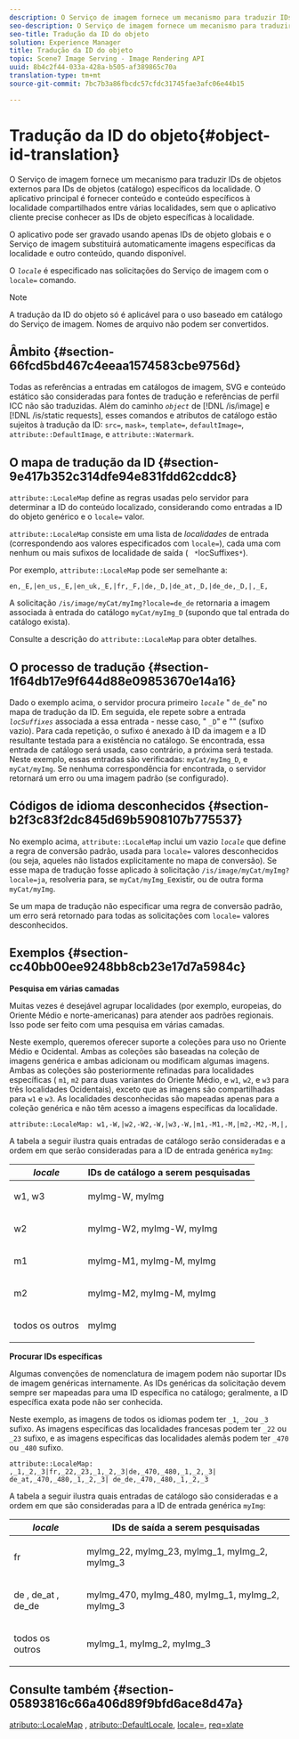 ```yaml
---
description: O Serviço de imagem fornece um mecanismo para traduzir IDs de objetos externos para IDs de objetos (catálogo) específicos da localidade. O aplicativo principal é fornecer conteúdo e conteúdo específicos à localidade compartilhados entre várias localidades, sem que o aplicativo cliente precise conhecer as IDs de objeto específicas à localidade.
seo-description: O Serviço de imagem fornece um mecanismo para traduzir IDs de objetos externos para IDs de objetos (catálogo) específicos da localidade. O aplicativo principal é fornecer conteúdo e conteúdo específicos à localidade compartilhados entre várias localidades, sem que o aplicativo cliente precise conhecer as IDs de objeto específicas à localidade.
seo-title: Tradução da ID do objeto
solution: Experience Manager
title: Tradução da ID do objeto
topic: Scene7 Image Serving - Image Rendering API
uuid: 8b4c2f44-033a-428a-b505-af389865c70a
translation-type: tm+mt
source-git-commit: 7bc7b3a86fbcdc57cfdc31745fae3afc06e44b15

---
```



# Tradução da ID do objeto{#object-id-translation}

O Serviço de imagem fornece um mecanismo para traduzir IDs de objetos externos para IDs de objetos (catálogo) específicos da localidade. O aplicativo principal é fornecer conteúdo e conteúdo específicos à localidade compartilhados entre várias localidades, sem que o aplicativo cliente precise conhecer as IDs de objeto específicas à localidade.

O aplicativo pode ser gravado usando apenas IDs de objeto globais e o Serviço de imagem substituirá automaticamente imagens específicas da localidade e outro conteúdo, quando disponível.

O *`locale`* é especificado nas solicitações do Serviço de imagem com o `locale=` comando.

>[!NOTE]
>
>A tradução da ID do objeto só é aplicável para o uso baseado em catálogo do Serviço de imagem. Nomes de arquivo não podem ser convertidos.

## Âmbito {#section-66fcd5bd467c4eeaa1574583cbe9756d}

Todas as referências a entradas em catálogos de imagem, SVG e conteúdo estático são consideradas para fontes de tradução e referências de perfil ICC não são traduzidas. Além do caminho *`object`* de [!DNL /is/image] e [!DNL /is/static requests], esses comandos e atributos de catálogo estão sujeitos à tradução da ID: `src=`, `mask=`, `template=`, `defaultImage=`, `attribute::DefaultImage`, e `attribute::Watermark`.

## O mapa de tradução da ID {#section-9e417b352c314dfe94e831fdd62cddc8}

`attribute::LocaleMap` define as regras usadas pelo servidor para determinar a ID do conteúdo localizado, considerando como entradas a ID do objeto genérico e o `locale=` valor.

`attribute::LocaleMap` consiste em uma lista de *localidades* de entrada (correspondendo aos valores especificados com `locale=`), cada uma com nenhum ou mais sufixos de localidade de saída ( ` *`locSuffixes`*`).

Por exemplo, `attribute::LocaleMap` pode ser semelhante a:

`en,_E,|en_us,_E,|en_uk,_E,|fr,_F,|de,_D,|de_at,_D,|de_de,_D,|,_E,`

A solicitação `/is/image/myCat/myImg?locale=de_de` retornaria a imagem associada à entrada do catálogo `myCat/myImg_D` (supondo que tal entrada do catálogo exista).

Consulte a descrição do `attribute::LocaleMap` para obter detalhes.

## O processo de tradução {#section-1f64db17e9f644d88e09853670e14a16}

Dado o exemplo acima, o servidor procura primeiro *`locale`* &quot; `de_de`&quot; no mapa de tradução da ID. Em seguida, ele repete sobre a entrada *`locSuffixes`* associada a essa entrada - nesse caso, &quot; `_D`&quot; e &quot;&quot; (sufixo vazio). Para cada repetição, o sufixo é anexado à ID da imagem e a ID resultante testada para a existência no catálogo. Se encontrada, essa entrada de catálogo será usada, caso contrário, a próxima será testada. Neste exemplo, essas entradas são verificadas: `myCat/myImg_D`, e `myCat/myImg`. Se nenhuma correspondência for encontrada, o servidor retornará um erro ou uma imagem padrão (se configurado).

## Códigos de idioma desconhecidos {#section-b2f3c83f2dc845d69b5908107b775537}

No exemplo acima, `attribute::LocaleMap` inclui um vazio *`locale`* que define a regra de conversão padrão, usada para `locale=` valores desconhecidos (ou seja, aqueles não listados explicitamente no mapa de conversão). Se esse mapa de tradução fosse aplicado à solicitação `/is/image/myCat/myImg?locale=ja`, resolveria para, se `myCat/myImg_E`existir, ou de outra forma `myCat/myImg`.

Se um mapa de tradução não especificar uma regra de conversão padrão, um erro será retornado para todas as solicitações com `locale=` valores desconhecidos.

## Exemplos {#section-cc40bb00ee9248bb8cb23e17d7a5984c}

**Pesquisa em várias camadas**

Muitas vezes é desejável agrupar localidades (por exemplo, europeias, do Oriente Médio e norte-americanas) para atender aos padrões regionais. Isso pode ser feito com uma pesquisa em várias camadas.

Neste exemplo, queremos oferecer suporte a coleções para uso no Oriente Médio e Ocidental. Ambas as coleções são baseadas na coleção de imagens genérica e ambas adicionam ou modificam algumas imagens. Ambas as coleções são posteriormente refinadas para localidades específicas ( `m1`, `m2` para duas variantes do Oriente Médio, e `w1`, `w2`, e `w3` para três localidades Ocidentais), exceto que as imagens são compartilhadas para `w1` e `w3`. As localidades desconhecidas são mapeadas apenas para a coleção genérica e não têm acesso a imagens específicas da localidade.

`attribute::LocaleMap: w1,-W,|w2,-W2,-W,|w3,-W,|m1,-M1,-M,|m2,-M2,-M,|,`

A tabela a seguir ilustra quais entradas de catálogo serão consideradas e a ordem em que serão consideradas para a ID de entrada genérica `myImg`:

<table id="table_97EB13E3DB9B48D3A4184D5ECC8E9F86"> 
 <thead> 
  <tr> 
   <th class="entry"> <b> <i>locale</i></b> </th> 
   <th class="entry"> <b>IDs de catálogo a serem pesquisadas</b> </th> 
  </tr> 
 </thead>
 <tbody> 
  <tr> 
   <td> <p> <span class="codeph"> w1, w3 </span> </p> </td> 
   <td> <p> <span class="codeph"> myImg-W, myImg </span> </p> </td> 
  </tr> 
  <tr> 
   <td> <p> <span class="codeph"> w2 </span> </p> </td> 
   <td> <p> <span class="codeph"> myImg-W2, myImg-W, myImg </span> </p> </td> 
  </tr> 
  <tr> 
   <td> <p> <span class="codeph"> m1 </span> </p> </td> 
   <td> <p> <span class="codeph"> myImg-M1, myImg-M, myImg </span> </p> </td> 
  </tr> 
  <tr> 
   <td> <p> <span class="codeph"> m2 </span> </p> </td> 
   <td> <p> <span class="codeph"> myImg-M2, myImg-M, myImg </span> </p> </td> 
  </tr> 
  <tr> 
   <td> <p>todos os outros </p> </td> 
   <td> <p> <span class="codeph"> myImg </span> </p> </td> 
  </tr> 
 </tbody> 
</table>

**Procurar IDs específicas**

Algumas convenções de nomenclatura de imagem podem não suportar IDs de imagem genéricas internamente. As IDs genéricas da solicitação devem sempre ser mapeadas para uma ID específica no catálogo; geralmente, a ID específica exata pode não ser conhecida.

Neste exemplo, as imagens de todos os idiomas podem ter `_1`, `_2`ou `_3` sufixo. As imagens específicas das localidades francesas podem ter `_22` ou `_23` sufixo, e as imagens específicas das localidades alemãs podem ter `_470` ou `_480` sufixo.

`attribute::LocaleMap: ,_1,_2,_3|fr,_22,_23,_1,_2,_3|de,_470,_480,_1,_2,_3| de_at,_470,_480,_1,_2,_3| de_de,_470,_480,_1,_2,_3`

A tabela a seguir ilustra quais entradas de catálogo são consideradas e a ordem em que são consideradas para a ID de entrada genérica `myImg`:

<table id="table_A7EE4AA0F1C24284B83CC4B40622D24F"> 
 <thead> 
  <tr> 
   <th class="entry"> <b> <i>locale</i></b> </th> 
   <th class="entry"> <b>IDs de saída a serem pesquisadas</b> </th> 
  </tr> 
 </thead>
 <tbody> 
  <tr> 
   <td> <p> <span class="codeph"> fr </span> </p> </td> 
   <td> <p> <span class="codeph"> myImg_22, myImg_23, myImg_1, myImg_2, myImg_3 </span> </p> </td> 
  </tr> 
  <tr> 
   <td> <p> <span class="codeph"> de </span>, <span class="codeph"> de_at </span>, <span class="codeph"> de_de </span> </p> </td> 
   <td> <p> <span class="codeph"> myImg_470, myImg_480, myImg_1, myImg_2, myImg_3 </span> </p> </td> 
  </tr> 
  <tr> 
   <td> <p>todos os outros </p> </td> 
   <td> <p> <span class="codeph"> myImg_1, myImg_2, myImg_3 </span> </p> </td> 
  </tr> 
 </tbody> 
</table>

## Consulte também {#section-05893816c66a406d89f9bfd6ace8d47a}

[atributo::LocaleMap](../../../../../is-api/image-catalog/image-serving-api-ref/c-image-catalog-reference/c-attributes-reference/r-localemap.md#reference-49bbf598f8ea47c3a563755cef306318) , [atributo::DefaultLocale](../../../../../is-api/image-catalog/image-serving-api-ref/c-image-catalog-reference/c-attributes-reference/r-defaultlocale.md#reference-69462ad9923f464f80c2c012342a6b6b), [locale=](../../../../../is-api/http-ref/image-serving-api-ref/c-http-protocol-reference/c-command-reference/r-locale.md#reference-8a846b2fbc004a12821b956ed3b25cfb), [req=xlate](../../../../../is-api/http-ref/image-serving-api-ref/c-http-protocol-reference/c-command-reference/r-req/r-req.md#reference-907cdb4a97034db7ad94695f25552e76)
